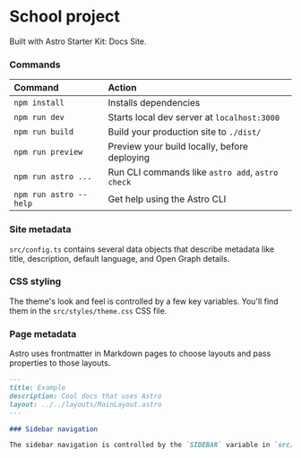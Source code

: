 # School project

Built with Astro Starter Kit: Docs Site.

### Commands

| Command                | Action                                           |
| :--------------------- | :----------------------------------------------- |
| `npm install`          | Installs dependencies                            |
| `npm run dev`          | Starts local dev server at `localhost:3000`      |
| `npm run build`        | Build your production site to `./dist/`          |
| `npm run preview`      | Preview your build locally, before deploying     |
| `npm run astro ...`    | Run CLI commands like `astro add`, `astro check` |
| `npm run astro --help` | Get help using the Astro CLI                     |

### Site metadata

`src/config.ts` contains several data objects that describe metadata like title, description, default language, and Open Graph details.

### CSS styling

The theme's look and feel is controlled by a few key variables. You'll find them in the `src/styles/theme.css` CSS file.

### Page metadata

Astro uses frontmatter in Markdown pages to choose layouts and pass properties to those layouts.

```markdown
---
title: Example
description: Cool docs that uses Astro
layout: ../../layouts/MainLayout.astro
---

### Sidebar navigation

The sidebar navigation is controlled by the `SIDEBAR` variable in `src/config.ts`.
```
